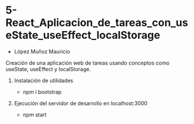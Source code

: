 # 5-React_Aplicacion_de_tareas_con_useState_useEffect_localStorage
 - López Muñoz Mauricio
 
 Creación de una aplicación web de tareas usando conceptos como useState, useEffect y localStorage.


1. Instalación de utilidades
    - npm i bootstrap
					
2. Ejecución del servidor de desarrollo en localhost:3000
    - npm start 
				
